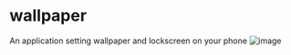 # wallpaper
An application setting wallpaper and lockscreen on your phone
![image](https://github.com/KayMaN777/wallpaper/assets/108622492/df4581cc-88f8-46a6-ba74-5fa65d59ad24)
